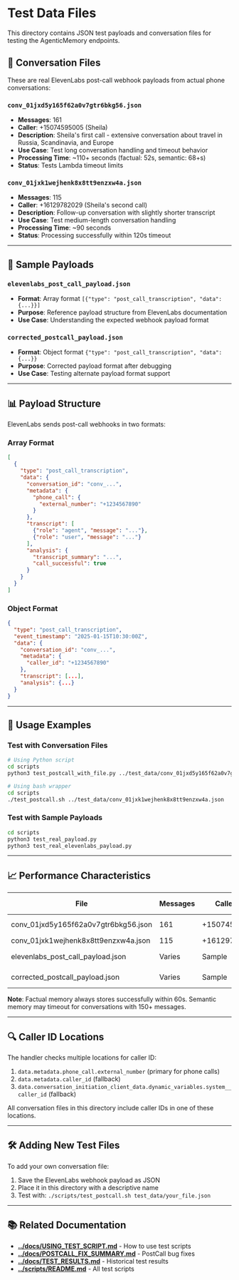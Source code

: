 # Test Data Files

This directory contains JSON test payloads and conversation files for testing the AgenticMemory endpoints.

## 📝 Conversation Files

These are real ElevenLabs post-call webhook payloads from actual phone conversations:

### `conv_01jxd5y165f62a0v7gtr6bkg56.json`
- **Messages**: 161
- **Caller**: +15074595005 (Sheila)
- **Description**: Sheila's first call - extensive conversation about travel in Russia, Scandinavia, and Europe
- **Use Case**: Test long conversation handling and timeout behavior
- **Processing Time**: ~110+ seconds (factual: 52s, semantic: 68+s)
- **Status**: Tests Lambda timeout limits

### `conv_01jxk1wejhenk8x8tt9enzxw4a.json`
- **Messages**: 115
- **Caller**: +16129782029 (Sheila's second call)
- **Description**: Follow-up conversation with slightly shorter transcript
- **Use Case**: Test medium-length conversation handling
- **Processing Time**: ~90 seconds
- **Status**: Processing successfully within 120s timeout

---

## 🧪 Sample Payloads

### `elevenlabs_post_call_payload.json`
- **Format**: Array format `[{"type": "post_call_transcription", "data": {...}}]`
- **Purpose**: Reference payload structure from ElevenLabs documentation
- **Use Case**: Understanding the expected webhook payload format

### `corrected_postcall_payload.json`
- **Format**: Object format `{"type": "post_call_transcription", "data": {...}}`
- **Purpose**: Corrected payload format after debugging
- **Use Case**: Testing alternate payload format support

---

## 📊 Payload Structure

ElevenLabs sends post-call webhooks in two formats:

### Array Format
```json
[
  {
    "type": "post_call_transcription",
    "data": {
      "conversation_id": "conv_...",
      "metadata": {
        "phone_call": {
          "external_number": "+1234567890"
        }
      },
      "transcript": [
        {"role": "agent", "message": "..."},
        {"role": "user", "message": "..."}
      ],
      "analysis": {
        "transcript_summary": "...",
        "call_successful": true
      }
    }
  }
]
```

### Object Format
```json
{
  "type": "post_call_transcription",
  "event_timestamp": "2025-01-15T10:30:00Z",
  "data": {
    "conversation_id": "conv_...",
    "metadata": {
      "caller_id": "+1234567890"
    },
    "transcript": [...],
    "analysis": {...}
  }
}
```

---

## 🎯 Usage Examples

### Test with Conversation Files
```bash
# Using Python script
cd scripts
python3 test_postcall_with_file.py ../test_data/conv_01jxd5y165f62a0v7gtr6bkg56.json

# Using bash wrapper
cd scripts
./test_postcall.sh ../test_data/conv_01jxk1wejhenk8x8tt9enzxw4a.json
```

### Test with Sample Payloads
```bash
cd scripts
python3 test_real_payload.py
python3 test_real_elevenlabs_payload.py
```

---

## 📈 Performance Characteristics

| File | Messages | Caller ID | Processing Time | Status |
|------|----------|-----------|----------------|--------|
| conv_01jxd5y165f62a0v7gtr6bkg56.json | 161 | +15074595005 | 110+s | Timeout (semantic) |
| conv_01jxk1wejhenk8x8tt9enzxw4a.json | 115 | +16129782029 | 90s | Success |
| elevenlabs_post_call_payload.json | Varies | Sample | N/A | Reference only |
| corrected_postcall_payload.json | Varies | Sample | N/A | Reference only |

**Note**: Factual memory always stores successfully within 60s. Semantic memory may timeout for conversations with 150+ messages.

---

## 🔍 Caller ID Locations

The handler checks multiple locations for caller ID:

1. `data.metadata.phone_call.external_number` (primary for phone calls)
2. `data.metadata.caller_id` (fallback)
3. `data.conversation_initiation_client_data.dynamic_variables.system__caller_id` (fallback)

All conversation files in this directory include caller IDs in one of these locations.

---

## 🛠️ Adding New Test Files

To add your own conversation file:

1. Save the ElevenLabs webhook payload as JSON
2. Place it in this directory with a descriptive name
3. Test with: `./scripts/test_postcall.sh test_data/your_file.json`

---

## 📚 Related Documentation

- **[../docs/USING_TEST_SCRIPT.md](../docs/USING_TEST_SCRIPT.md)** - How to use test scripts
- **[../docs/POSTCALL_FIX_SUMMARY.md](../docs/POSTCALL_FIX_SUMMARY.md)** - PostCall bug fixes
- **[../docs/TEST_RESULTS.md](../docs/TEST_RESULTS.md)** - Historical test results
- **[../scripts/README.md](../scripts/README.md)** - All test scripts

